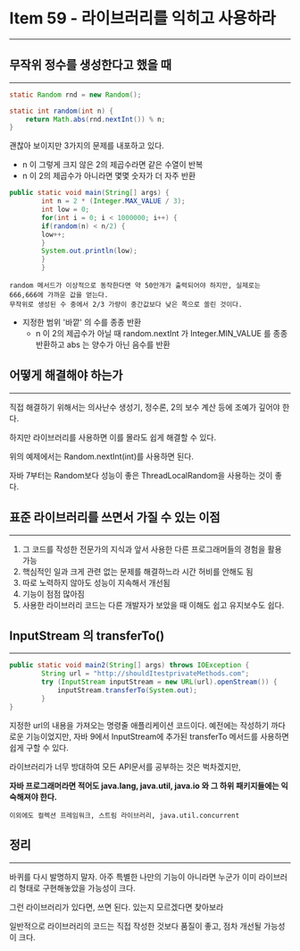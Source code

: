 # Item 59 - 라이브러리를 익히고 사용하라

<hr>

## 무작위 정수를 생성한다고 했을 때

<hr>

```Java
static Random rnd = new Random();

static int random(int n) {
    return Math.abs(rnd.nextInt()) % n;
}
```

괜찮아 보이지만 3가지의 문제를 내포하고 있다.

- n 이 그렇게 크지 않은 2의 제곱수라면 같은 수열이 반복
- n 이 2의 제곱수가 아니라면 몇몇 숫자가 더 자주 반환

```Java
public static void main(String[] args) {
        int n = 2 * (Integer.MAX_VALUE / 3);
        int low = 0;
        for(int i = 0; i < 1000000; i++) {
        if(random(n) < n/2) {
        low++;
        }
        System.out.println(low);
        }
        }
```

    random 메서드가 이상적으로 동작한다면 약 50만개가 출력되어야 하지만, 실제로는 666,666에 가까운 값을 얻는다.
    무작위로 생성된 수 중에서 2/3 가량이 중간값보다 낮은 쪽으로 쏠린 것이다.

- 지정한 범위 '바깥' 의 수를 종종 반환
  - n 이 2의 제곱수가 아닐 때 random.nextInt 가 Integer.MIN_VALUE 를 종종 반환하고 abs 는 양수가 아닌 음수를 반환

## 어떻게 해결해야 하는가

<hr>

직접 해결하기 위해서는 의사난수 생성기, 정수론, 2의 보수 계산 등에 조예가 깊어야 한다.

하지만 라이브러리를 사용하면 이를 몰라도 쉽게 해결할 수 있다.

위의 예제에서는 Random.nextInt(int)를 사용하면 된다.

자바 7부터는 Random보다 성능이 좋은 ThreadLocalRandom을 사용하는 것이 좋다.

## 표준 라이브러리를 쓰면서 가질 수 있는 이점

<hr>

1. 그 코드를 작성한 전문가의 지식과 앞서 사용한 다른 프로그래머들의 경험을 활용 가능
2. 핵심적인 일과 크게 관련 없는 문제를 해결하느라 시간 허비를 안해도 됨
3. 따로 노력하지 않아도 성능이 지속해서 개선됨
4. 기능이 점점 많아짐
5. 사용한 라이브러리 코드는 다른 개발자가 보았을 때 이해도 쉽고 유지보수도 쉽다.

## InputStream 의 transferTo()

<hr>

```Java
public static void main2(String[] args) throws IOException {
        String url = "http://shouldItestprivateMethods.com";
        try (InputStream inputStream = new URL(url).openStream()) {
            inputStream.transferTo(System.out);
        }
}
```

지정한 url의 내용을 가져오는 명령줄 애플리케이션 코드이다. 
예전에는 작성하기 까다로운 기능이었지만, 자바 9에서 InputStream에 추가된 transferTo 메서드를 사용하면 쉽게 구할 수 있다.

라이브러리가 너무 방대하여 모든 API문서를 공부하는 것은 벅차겠지만, 

**자바 프로그래머라면 적어도 java.lang, java.util, java.io 와 그 하위 패키지들에는 익숙해져야 한다.**

    이외에도 컬렉션 프레임워크, 스트림 라이브러리, java.util.concurrent 

## 정리

<hr>

바퀴를 다시 발명하지 말자. 아주 특별한 나만의 기능이 아니라면 누군가 이미 라이브러리 형태로 구현해놓았을 가능성이 크다.

그런 라이브러리가 있다면, 쓰면 된다. 있는지 모르겠다면 찾아보라

일반적으로 라이브러리의 코드는 직접 작성한 것보다 품질이 좋고, 점차 개선될 가능성이 크다.
